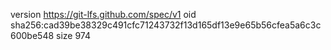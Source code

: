 version https://git-lfs.github.com/spec/v1
oid sha256:cad39be38329c491cfc71243732f13d165df13e9e65b56cfea5a6c3c600be548
size 974
